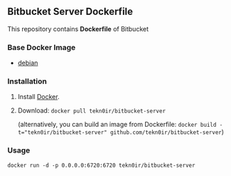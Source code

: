 ## Bitbucket Server Dockerfile


This repository contains **Dockerfile** of Bitbucket

### Base Docker Image

* [debian](https://hub.docker.com/_/debian/)


### Installation

1. Install [Docker](https://www.docker.com/).

2. Download: `docker pull tekn0ir/bitbucket-server`

   (alternatively, you can build an image from Dockerfile: `docker build -t="tekn0ir/bitbucket-server" github.com/tekn0ir/bitbucket-server`)

### Usage

    docker run -d -p 0.0.0.0:6720:6720 tekn0ir/bitbucket-server
